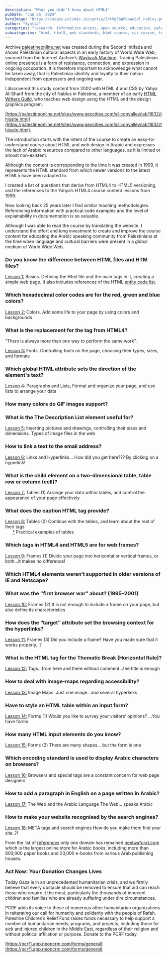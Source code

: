 ```yaml
---
description: "What you didn’t know about HTML4"
pubDate: "Jun 26, 2024"
heroImage: "https://images.prismic.io/syntia/ZntVg5bWFbowe2vl_nablus.png?auto=format,compress?auto=compress,format"
author: "Syntia"
categories: "research, information access, open source, education, palestinian heritage"
subcategories: "html, html5, web standards, html course, css course, teaching methodologies"
---
```


Archive [palestineonline.net](//palestineonline.net) was created during the Second Intifada and shows Palestinian cultural aspects in an early history of World Wide Web, sourced from the Internet Archive’s [Wayback Machine](https://web.archive.org/). Tracing Palestinian online presence is a form of resistance, connection, and expression in ongoing occupation. It is therefore important to acknowledge what cannot be taken away, that is Palestinian identity and loyalty to their nation independent from oppressors and ongoing war.

I discovered this study content from 2002 with HTML 4 and CSS by Yahya Al-Sharif from the city of Nablus in Palestine, a member of an early [HTML Writers Guild](https://hwg.org/resources/faqs/memberFAQ.html), who teaches web design using the HTML and the design graphics program.

[https://palestineonline.net/sites/www.geocities.com/siliconvalley/lab/1832/thissite.html](https://palestineonline.net/sites/www.geocities.com/siliconvalley/lab/1832/thissite.html) 

The introduction starts with the intent of the course to create an easy-to-understand course about HTML and web design in Arabic and expresses the lack of Arabic resources compared to other languages, as it is limited or almost non-existent.

Although the content is corresponding to the time it was created in 1999, it represents the HTML standard from which newer versions to the latest HTML5 have been adapted to.

I created a list of questions that derive from HTML4 to HTML5 versioning, and the references to the Yahya’s HTML4 course content lessons from 1999.

Now looking back 25 years later I find similar teaching methodologies. Referencing information with practical code examples and the level of explainability in documentation is so valuable.

Although I was able to read the course by translating the website, I understand the effort and long investment to create and improve the course content for educating the Arabic speaking community from Palestinians at the time when language and cultural barriers were present in a global medium of World Wide Web.

### Do you know the difference between HTML files and HTM files?

[Lesson 1:](https://palestineonline.net/sites/www.geocities.com/siliconvalley/lab/1832/htutor01.html) Basics. Defining the Html file and the main tags in it, creating a simple web page. It also includes references of the HTML [entity code list](https://palestineonline.net/sites/www.geocities.com/siliconvalley/lab/1832/ampersnd.html). 

### Which hexadecimal color codes are for the red, green and blue colors?

[Lesson 2:](https://palestineonline.net/sites/www.geocities.com/siliconvalley/lab/1832/htutor02.html) Colors. Add some life to your page by using colors and backgrounds

### What is the replacement for the <font> tag from HTML4?

“There is always more than one way to perform the same work”.

[Lesson 3:](https://palestineonline.net/sites/www.geocities.com/siliconvalley/lab/1832/htutor03.html) Fonts. Controlling fonts on the page, choosing their types, sizes, and formats

### Which global HTML attribute sets the direction of the element's text?

[Lesson 4:](https://palestineonline.net/sites/www.geocities.com/siliconvalley/lab/1832/htutor04.html) Paragraphs and Lists, Format and organize your page, and use lists to arrange your data

### How many colors do GIF images support?

### What is the The Description List element useful for?

[Lesson 5:](https://palestineonline.net/sites/www.geocities.com/siliconvalley/lab/1832/htutor05.html) Inserting pictures and drawings, controlling their sizes and dimensions. Types of image files in the web

### How to link a text to the email address?

[Lesson 6:](https://palestineonline.net/sites/www.geocities.com/siliconvalley/lab/1832/htutor06.html) Links and Hyperlinks... How did you get here??? By clicking on a hyperlink!

### What is the child element on a two-dimensional table, table row or column (cell)?

[Lesson 7:](https://palestineonline.net/sites/www.geocities.com/siliconvalley/lab/1832/htutor07.html) Tables (1) Arrange your data within tables, and control the appearance of your page effectively

### What does the caption HTML tag provide?

[Lesson 8:](https://palestineonline.net/sites/www.geocities.com/siliconvalley/lab/1832/htutor08.html) Tables (2) Continue with the tables, and learn about the rest of their tags  
      [\*](https://palestineonline.net/sites/www.geocities.com/siliconvalley/lab/1832/tablexam.html) Practical examples of tables

### Which tags in HTML4 and HTML5 are for web frames?

[Lesson 9:](https://palestineonline.net/sites/www.geocities.com/siliconvalley/lab/1832/htutor09.html) Frames (1) Divide your page into horizontal or vertical frames, or both...it makes no difference!

### Which HTML4 elements weren’t supported in older versions of IE and Netscape?

### What was the "first browser war" about? (1995–2001)

[Lesson 10:](https://palestineonline.net/sites/www.geocities.com/siliconvalley/lab/1832/htutor10.html) Frames (2) It is not enough to include a frame on your page, but also define its characteristics

### How does the “target” attribute set the browsing context for the hyperlinks?

[Lesson 11:](https://palestineonline.net/sites/www.geocities.com/siliconvalley/lab/1832/htutor11.html) Frames (3) Did you include a frame? Have you made sure that it works properly...?

### What is the HTML tag for the Thematic Break (Horizontal Rule)?

[Lesson 12:](https://palestineonline.net/sites/www.geocities.com/siliconvalley/lab/1832/htutor12.html) Tags...from here and there without comment...the title is enough

### How to deal with image-maps regarding accessibility?

[Lesson 13:](https://palestineonline.net/sites/www.geocities.com/siliconvalley/lab/1832/htutor13.html) Image Maps: Just one image...and several hyperlinks

### Have to style an HTML table within an input form?

[Lesson 14:](https://palestineonline.net/sites/www.geocities.com/siliconvalley/lab/1832/htutor14.html) Forms (1) Would you like to survey your visitors’ opinions? ...You have forms

### How many HTML input elements do you know?

[Lesson 15:](https://palestineonline.net/sites/www.geocities.com/siliconvalley/lab/1832/htutor15.html) Forms (2) There are many shapes... but the form is one

### Which encoding standard is used to display Arabic characters on browsers?

[Lesson 16:](https://palestineonline.net/sites/www.geocities.com/siliconvalley/lab/1832/htutor16.html) Browsers and special tags are a constant concern for web page designers

### How to add a paragraph in English on a page written in Arabic?

[Lesson 17:](https://palestineonline.net/sites/www.geocities.com/siliconvalley/lab/1832/htutor17.html) The Web and the Arabic Language The Web... speaks Arabic

### How to make your website recognised by the search engines?

[Lesson 18:](https://palestineonline.net/sites/www.geocities.com/siliconvalley/lab/1832/htutor18.html) META tags and search engines How do you make them find your site..?!

From the list of [references](https://palestineonline.net/sites/www.geocities.com/siliconvalley/lab/1832/links.html) only one domain has remained [neelwafurat.com](//neelwafurat.com) which is the largest online store for Arabic books, including more than 800,000 paper books and 23,000 e-books from various Arab publishing houses.

### Act Now: Your Donation Changes Lives

Today Gaza is in an unprecedented humanitarian crisis, and we firmly believe that every obstacle should be removed to ensure that aid can reach those who require it the most, particularly the thousands of innocent children and families who are already suffering under dire circumstances.

PCRF adds its voice to those of numerous other humanitarian organizations in reiterating our call for humanity and solidarity with the people of Rafah. Palestine Children’s Relief Fund raises funds necessary to help support a number of humanitarian needs, programs, and projects, including those for sick and injured children in the Middle East, regardless of their religion and without political affiliation or purpose. Donate to the PCRF today.

[https://pcrf1.app.neoncrm.com/forms/general](https://pcrf1.app.neoncrm.com/forms/general)